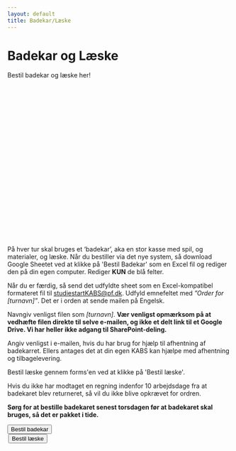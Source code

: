 ```yaml
---
layout: default
title: Badekar/Læske
---
```


<h1>Badekar og Læske</h1>
<p>Bestil badekar og læske her!</p>

<div id="poster-image-long" style="height: 330px; background-image: url('/static/img/badekar_Laeske.JPG');">
</div>

<br>
<div class="box">
<p>På hver tur skal bruges et ‘badekar’, aka en stor kasse med spil, og materialer, og læske.
Når du bestiller via det nye system, så download Google Sheetet ved at klikke på 'Bestil Badekar' som en Excel fil og rediger den på din egen computer. Rediger <b>KUN</b> de blå felter.</p>
<p>Når du er færdig, så send det udfyldte sheet som en Excel-kompatibel formateret fil til <a href="mailto:studiestartKABS@pf.dk?subject=Order for [trip name]">studiestartKABS@pf.dk</a>. Udfyld emnefeltet med <i>”Order for [turnavn]”</i>. Det er i orden at sende mailen på Engelsk.</p>
<p>Navngiv venligst filen som <i>[turnavn]</i>. <b>Vær venligst opmærksom på at vedhæfte filen direkte til selve e-mailen, og ikke et delt link til et Google Drive. Vi har heller ikke adgang til SharePoint-deling.</b></p>
<p>Angiv venligst i e-mailen, hvis du har brug for hjælp til afhentning af badekarret. Ellers antages det at din egen KABS kan hjælpe med afhentning og tilbagelevering.</p>
<p>Bestil læske gennem forms'en ved at klikke på 'Bestil læske'.</p>
<p>Hvis du ikke har modtaget en regning indenfor 10 arbejdsdage fra at badekaret blev returneret, så vil du ikke blive opkrævet for ordren.</p>
<p><b>Sørg for at bestille badekaret senest torsdagen før at badekaret skal bruges, så det er pakket i tide.</b></p>


<a style="text-align: center" href="https://docs.google.com/spreadsheets/d/15go_OzmdlMLZoYqrAi3HiszWwLWLnvvWB_jzE2zLqSA/edit?usp=sharing">
	<button class="applyBtn">
	  Bestil badekar
	</button>
</a>
<br>
</div>

<a style="text-align: center; padding: 2px" href="https://forms.gle/FEG9769vdqG83rJj8">
	<button class="applyBtn"> 
		Bestil læske 
	</button>
</a>